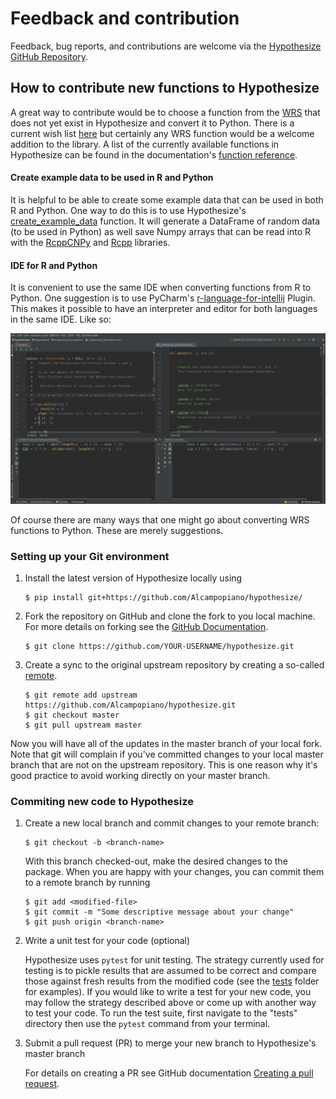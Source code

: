 # Feedback and contribution

Feedback, bug reports, and contributions are welcome via the 
[Hypothesize GitHub Repository](http://github.com/Alcampopiano/hypothesize/).

## How to contribute new functions to Hypothesize

A great way to contribute would be to choose a function from the 
[WRS](https://dornsife.usc.edu/labs/rwilcox/software/) that does not yet exist in
Hypothesize and convert it to Python. There is a current wish list 
[here](https://github.com/Alcampopiano/hypothesize/issues/2)
but certainly any WRS function would be a welcome addition to the library. A list of the currently available
functions in Hypothesize can be found in the documentation's
[function reference](https://alcampopiano.github.io/hypothesize/function_guide/).

#### Create example data to be used in R and Python

It is helpful to be able to create some example data that can be used in both R and Python. 
One way to do this is to use Hypothesize's 
[create_example_data](https://alcampopiano.github.io/hypothesize/function_guide/#create_example_data) function. 
It will generate a DataFrame of random data (to be used in Python) as 
well save Numpy arrays that can be read into R with the
[RcppCNPy](https://cran.r-project.org/web/packages/RcppCNPy/index.html) 
and [Rcpp](https://cran.r-project.org/web/packages/Rcpp/index.html) libraries.

#### IDE for R and Python

It is convenient to use the same IDE when converting functions from R to Python.
One suggestion is to use PyCharm's 
[r-language-for-intellij](https://plugins.jetbrains.com/plugin/6632-r-language-for-intellij)
Plugin. This makes it possible to have an interpreter and editor for 
both languages in the same IDE. Like so:

<img src="https://github.com/Alcampopiano/hypothesize/blob/master/docs/docs/img/ide_pycharm.png?raw=true" alt="drawing"/>

Of course there are many ways that one might go about converting WRS functions to Python. 
These are merely suggestions. 

### Setting up your Git environment

1. Install the latest version of Hypothesize locally using 
    
    ```
    $ pip install git+https://github.com/Alcampopiano/hypothesize/
    ```

2. Fork the repository on GitHub and clone the fork to you local
machine. For more details on forking see the [GitHub
Documentation](https://help.github.com/en/articles/fork-a-repo).
    
    ```
    $ git clone https://github.com/YOUR-USERNAME/hypothesize.git
    ```

3. Create a sync to the original upstream repository by creating a so-called 
[remote](https://help.github.com/en/github/collaborating-with-issues-and-pull-requests/configuring-a-remote-for-a-fork).

    ```
    $ git remote add upstream https://github.com/Alcampopiano/hypothesize.git
    $ git checkout master
    $ git pull upstream master
    ```

Now you will have all of the updates in the master branch of your local fork.
Note that git will complain if you've committed changes to your local master
branch that are not on the upstream repository. This is one reason why it's good practice to avoid
working directly on your master branch.

### Commiting new code to Hypothesize

1. Create a new local branch and commit changes to your remote branch:

    ```
    $ git checkout -b <branch-name>
    ```
    
    With this branch checked-out, make the desired changes to the package.
    When you are happy with your changes, you can commit them to a remote branch by running
    
    ```
    $ git add <modified-file>
    $ git commit -m "Some descriptive message about your change"
    $ git push origin <branch-name>
    ```

2. Write a unit test for your code (optional)

    Hypothesize uses `pytest` for unit testing. The strategy currently used for testing
    is to pickle results that are assumed to be correct and compare those
    against fresh results from the modified code (see the
    [tests](https://github.com/Alcampopiano/hypothesize/tree/master/hypothesize/tests) folder for examples).
    If you would like to write a test for your new code, you may follow the strategy 
    described above or come up with another way to test your code. To run the test suite,
    first navigate to the "tests" directory then use the `pytest` command from your terminal.

3. Submit a pull request (PR) to merge your new branch to Hypothesize's master branch

    For details on creating a PR see GitHub documentation [Creating a pull
    request](https://help.github.com/en/articles/creating-a-pull-request). 

